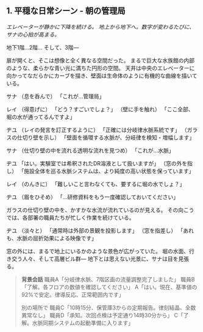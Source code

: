 ## 1. 平穏な日常シーン - 朝の管理局

*エレベーターが静かに下降を続ける。*
*地上から地下へ。数字が変わるたびに、サナの心拍が高まる。*

地下1階...2階...
そして、3階―

扉が開くと、そこは想像と全く異なる空間だった。
まるで巨大な水族館の内部のような、柔らかな青い光に満ちた円形の空間。
天井は中央のエレベーターに向かってなだらかにカーブを描き、壁面は生命体のように有機的な曲線を描いている。

サナ
（息を呑んで）
「これが...管理局」

レイ
（得意げに）
「どう？すごいでしょ？」
（壁に手を触れ）
「ここ全部、堀の水が通ってるんですよ」

ヂユ
（レイの発言を訂正するように）
「正確には分岐律水脈系統です」
（ガラスの仕切り壁を示し）
「壁面を循環する水脈が、分岐律を検知・増幅します」

サナ
（仕切り壁の中を流れる透明な流れを見つめ）
「これが...水脈」

ヂユ
「はい。実験室では希釈されたDR溶液として扱いますが」
（窓の外を指し）
「施設全体を巡る水脈システムは、より純度の高い状態を保っています」

レイ
（のんきに）
「難しいこと言わなくても、要するに堀の水でしょ？」

ヂユ
（眉をひそめ）
「...研修資料をもう一度確認しておいてください」

ガラスの仕切り壁の中を、かすかな水流が流れているのが見える。
その向こうでは、各部署の職員たちが忙しく作業を続けている。

ヂユ
（淡々と）
「通常時は外部の景観を投影します」
（窓を指差し）
「あれも、水脈の屈折効果による映像です」

窓の外には、まるで地上にいるかのような景色が広がっていた。
堀の水面、行き交う人々、そして高層ビル群―
地下とは思えない光景に、サナは目を見張る。


> **背景会話**
> 職員A「分岐律水脈、7階区画の流量調整完了しました」
> 職員B「了解。各フロアの数値を確認してください」
> A「はい。現在、基準値の92%で安定。律導反応、正常範囲内です」
>
> 別の場所で
> 職員C「10時15分、保管庫3からの定期報告。律刻結晶、全数異常なし」
> 職員D「承知。次回点検は予定通り14時30分から」
> C「了解。水脈同期システムの起動準備に入ります」